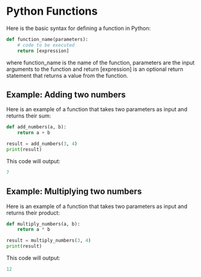 # Python Functions 
Here is the basic syntax for defining a function in Python:

```python
def function_name(parameters):
    # code to be executed
    return [expression]
```
	
where function_name is the name of the function, parameters are the input arguments to the function and return [expression] is an optional return statement that returns a value from the function.

## Example: Adding two numbers
Here is an example of a function that takes two parameters as input and returns their sum:

```python
def add_numbers(a, b):
    return a + b

result = add_numbers(3, 4)
print(result)
```
This code will output:

```python
7
```


## Example: Multiplying two numbers

Here is an example of a function that takes two parameters as input and returns their product:

```python
def multiply_numbers(a, b):
    return a * b

result = multiply_numbers(3, 4)
print(result)
```
This code will output:

```python
12
```